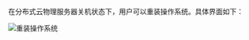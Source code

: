 在分布式云物理服务器关机状态下，用户可以重装操作系统。具体界面如下：

![重装操作系统](https://github.com/jdcloudcom/cn/blob/edit/image/Hyper-Converged-IDC/Cloud-Physical-Server/CPS009.png)
